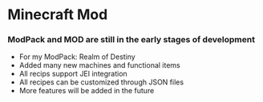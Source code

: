 # Minecraft Mod

### ModPack and MOD are still in the early stages of development
* For my ModPack: Realm of Destiny
* Added many new machines and functional items
* All recips support JEI integration
* All recipes can be customized through JSON files
* More features will be added in the future